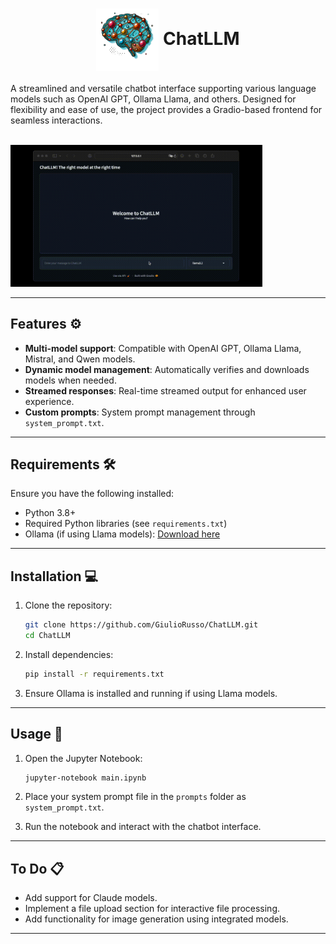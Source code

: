 <center><h1><img align="center" src="./images/ChatLLM-logo.png" width=100px> ChatLLM</h1></center>

<p>A streamlined and versatile chatbot interface supporting various language models such as OpenAI GPT, Ollama Llama, and others. Designed for flexibility and ease of use, the project provides a Gradio-based frontend for seamless interactions.</p>

<br>

<div style="display: flex; align-center: flex-start;">
  <div style="flex: 2; max-width: 80%;">
        <div>
            <img src="./images/example.gif" width=100%>
        </div>
  </div>
</div>

---

## Features ⚙️

- **Multi-model support**: Compatible with OpenAI GPT, Ollama Llama, Mistral, and Qwen models.
- **Dynamic model management**: Automatically verifies and downloads models when needed.
- **Streamed responses**: Real-time streamed output for enhanced user experience.
- **Custom prompts**: System prompt management through `system_prompt.txt`.

---

## Requirements 🛠️

Ensure you have the following installed:

- Python 3.8+
- Required Python libraries (see `requirements.txt`)
- Ollama (if using Llama models): [Download here](https://ollama.com/download)

---

## Installation 💻

1. Clone the repository:

   ```bash
   git clone https://github.com/GiulioRusso/ChatLLM.git
   cd ChatLLM
   ```

2. Install dependencies:

   ```bash
   pip install -r requirements.txt
   ```

3. Ensure Ollama is installed and running if using Llama models.

---

## Usage 🦾

1. Open the Jupyter Notebook:

   ```bash
   jupyter-notebook main.ipynb
   ```

2. Place your system prompt file in the `prompts` folder as `system_prompt.txt`.

3. Run the notebook and interact with the chatbot interface.

---

## To Do 📋

- Add support for Claude models.
- Implement a file upload section for interactive file processing.
- Add functionality for image generation using integrated models.

---
